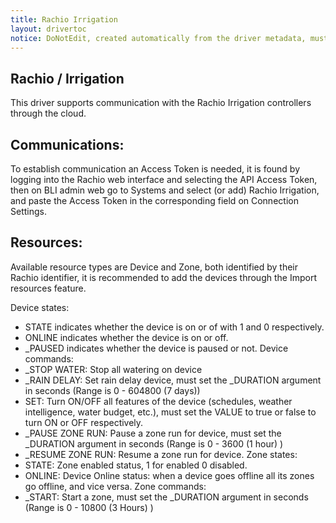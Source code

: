 ```yaml
---
title: Rachio Irrigation
layout: drivertoc
notice: DoNotEdit, created automatically from the driver metadata, must be updated on the driver itself
---
```

## Rachio / Irrigation

This driver supports communication with the Rachio Irrigation controllers through the cloud. 

Communications:
---------------

To establish communication an Access Token is needed, it is found by logging into the Rachio web interface and selecting the API Access Token, 
then on BLI admin web go to Systems and select (or add) Rachio Irrigation, and paste the Access Token in the corresponding field on Connection Settings.

Resources:
---------------

Available resource types are Device and Zone, both identified by their Rachio identifier, it is recommended to add the devices through the Import resources feature.

Device states:
   - STATE indicates whether the device is on or of with 1 and 0 respectively.
   - ONLINE indicates whether the device is on or off.
   - _PAUSED indicates whether the device is paused or not.
Device commands:
   - _STOP WATER: Stop all watering on device
   - _RAIN DELAY: Set rain delay device, must set the _DURATION argument in seconds (Range is 0 - 604800 (7 days))
   - SET: Turn ON/OFF all features of the device (schedules, weather intelligence, water budget, etc.), must set the VALUE to true or false to turn ON or OFF respectively.
   - _PAUSE ZONE RUN: Pause a zone run for device, must set the _DURATION argument in seconds (Range is 0 - 3600 (1 hour) )
   - _RESUME ZONE RUN: Resume a zone run for device.
Zone states:
   - STATE: Zone enabled status, 1 for enabled 0 disabled.
   - ONLINE: Device Online status: when a device goes offline all its zones go offline, and vice versa.
Zone commands:
   - _START: Start a zone, must set the _DURATION argument in seconds (Range is 0 - 10800 (3 Hours) )
